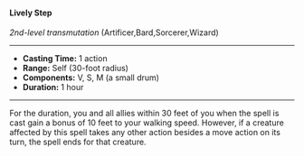 #### Lively Step
*2nd-level transmutation* (Artificer,Bard,Sorcerer,Wizard)
___
- **Casting Time:** 1 action
- **Range:** Self (30-foot radius)
- **Components:** V, S, M (a small drum)
- **Duration:** 1 hour
---
For the duration, you and all allies within 30 feet of
you when the spell is cast gain a bonus of 10 feet to
your walking speed. However, if a creature affected
by this spell takes any other action besides a move
action on its turn, the spell ends for that creature.
